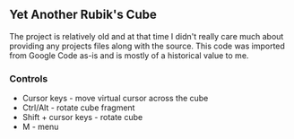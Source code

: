 ## Yet Another Rubik's Cube
The project is relatively old and at that time I didn't really care much about providing any projects files along with the source.
This code was imported from Google Code as-is and is mostly of a historical value to me.

### Controls
* Cursor keys - move virtual cursor across the cube
* Ctrl/Alt - rotate cube fragment
* Shift + cursor keys - rotate cube
* M - menu

